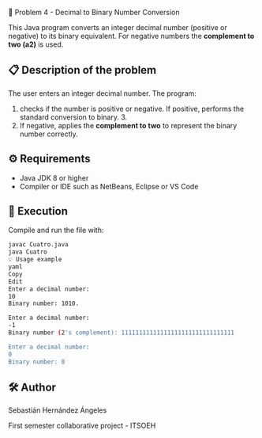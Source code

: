  🔢 Problem 4 - Decimal to Binary Number Conversion

This Java program converts an integer decimal number (positive or negative) to its binary equivalent. For negative numbers the **complement to two (a2)** is used.

## 📋 Description of the problem

The user enters an integer decimal number. The program:

1. checks if the number is positive or negative.
If positive, performs the standard conversion to binary. 3.
3. If negative, applies the **complement to two** to represent the binary number correctly.

## ⚙️ Requirements

- Java JDK 8 or higher
- Compiler or IDE such as NetBeans, Eclipse or VS Code

## 🚀 Execution

Compile and run the file with:

```bash
javac Cuatro.java
java Cuatro
💡 Usage example
yaml
Copy
Edit
Enter a decimal number: 
10
Binary number: 1010.

Enter a decimal number: 
-1
Binary number (2's complement): 11111111111111111111111111111111

Enter a decimal number: 
0
Binary number: 0
```

## 🛠️ Author
Sebastián Hernández Ángeles

First semester collaborative project - ITSOEH